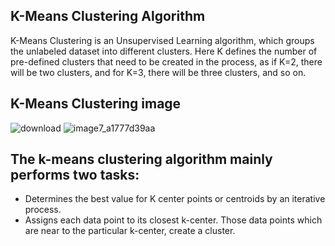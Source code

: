 ## K-Means Clustering Algorithm
K-Means Clustering is an Unsupervised Learning algorithm, which groups the unlabeled dataset into different clusters. Here K defines the number of pre-defined clusters that need to be created in the process, as if K=2, there will be two clusters, and for K=3, there will be three clusters, and so on.
## K-Means Clustering image
![download](https://github.com/ThisIs-Developer/Python/assets/109382325/46ddfa8e-28ec-4255-a64f-717a5bae923a)
![image7_a1777d39aa](https://github.com/ThisIs-Developer/Python/assets/109382325/318902d4-2cf2-4f69-b914-2408177d9805)

## The k-means clustering algorithm mainly performs two tasks:
 - Determines the best value for K center points or centroids by an iterative process.
 - Assigns each data point to its closest k-center. Those data points which are near to the particular k-center, create a cluster.
